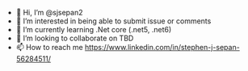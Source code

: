 - 👋 Hi, I’m @sjsepan2
- 👀 I’m interested in being able to submit issue or comments
- 🌱 I’m currently learning .Net core (.net5, .net6)
- 💞️ I’m looking to collaborate on TBD
- 📫 How to reach me https://www.linkedin.com/in/stephen-j-sepan-56284511/

<!---
sjsepan2/sjsepan2 is a ✨ special ✨ repository because its `README.md` (this file) appears on your GitHub profile.
You can click the Preview link to take a look at your changes.
--->
